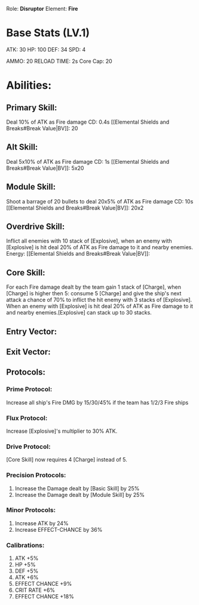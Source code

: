 Role: **Disruptor**
Element: **Fire**

# Base Stats (LV.1)

ATK: 30
HP: 100
DEF: 34
SPD: 4

AMMO: 20
RELOAD TIME: 2s
Core Cap: 20

# Abilities:

## Primary Skill:​	
Deal 10% of ATK as Fire damage
CD: 0.4s
[[Elemental Shields and Breaks#Break Value|BV]]: 20

## Alt Skill:
Deal 5x10% of ATK as Fire damage
CD: 1s
[[Elemental Shields and Breaks#Break Value|BV]]: 5x20
## Module Skill: 
Shoot a barrage of 20 bullets to deal 20x5% of ATK as Fire damage
CD: 10s
[[Elemental Shields and Breaks#Break Value|BV]]: 20x2
## Overdrive Skill:
Inflict all enemies with 10 stack of [Explosive], when an enemy with [Explosive] is hit deal 20% of ATK as Fire damage to it and nearby enemies. 
Energy: 
[[Elemental Shields and Breaks#Break Value|BV]]: 
## Core Skill:
For each Fire damage dealt by the team gain 1 stack of [Charge], when [Charge] is higher then 5: consume 5 [Charge] and give the ship's next attack a chance of 70% to inflict the hit enemy with 3 stacks of [Explosive].
When an enemy with [Explosive] is hit deal 20% of ATK as Fire damage to it and nearby enemies.[Explosive] can stack up to 30 stacks.

## Entry Vector:


## Exit Vector:


## Protocols:

### Prime Protocol:
Increase all ship's Fire DMG by 15/30/45% if the team has 1/2/3 Fire ships

### Flux Protocol:
Increase [Explosive]'s multiplier to 30% ​ATK.

### Drive Protocol:
[Core Skill] now requires 4 [Charge] instead of 5. 
### Precision Protocols:
1. Increase the Damage dealt by [Basic Skill] by 25%
2. Increase the Damage dealt by [Module Skill] by 25%

### Minor Protocols: 
1.  Increase ATK by 24%
2.  Increase EFFECT-CHANCE by 36%

### Calibrations:
1. ATK +5%
2. HP +5%
3. DEF +5%
4. ATK +6%
5. EFFECT CHANCE +9%
6. CRIT RATE +6%
7. EFFECT CHANCE +18%
